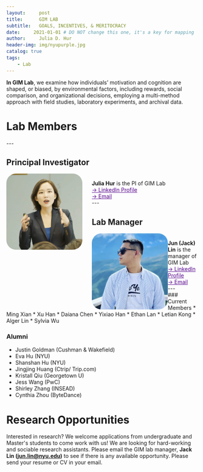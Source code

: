 ```yaml
---
layout:     post
title:      GIM LAB
subtitle:   GOALS, INCENTIVES, & MERITOCRACY
date:     2021-01-01 # DO NOT change this one, it's a key for mapping 
author:     Julia D. Hur
header-img: img/nyupurple.jpg
catalog: true
tags:
    - Lab
---
```

**In GIM Lab**, we examine how individuals’ motivation and cognition are shaped, or biased, by environmental factors, including rewards, social comparison, and organizational decisions, employing a multi-method approach with field studies, laboratory experiments, and archival data.
<h1>Lab Members</h1>
---
<div align="left-top">
    <h2>Principal Investigator</h2>
    <img src="/img/jhur_circle.png" width="200px" height="200px" style="border-radius:25px;float:left;margin-right: 25px">
    <br>
    <t><b>Julia Hur</b> is the PI of GIM Lab</t>
    <br>
    <a style="color:#57068c" href="https://www.linkedin.com/in/juliadhur/"> &#8594; LinkedIn Profile </a>
    <br>
    <a style="color:#57068c" href="jhur@stern.nyu.edu"> &#8594; Email </a>
</div>
---
<div align="top">
    <h2 align="left-top">Lab Manager</h2>
    <img src="/img/test.png" width="200px" height="200px" style="border-radius:25px;float:left">
    <br>
    <t><b>Jun (Jack) Lin</b> is the manager of GIM Lab</t>
    <br>
    <a style="color:#57068c" href="https://www.linkedin.com/in/jun-lin-5a9131181/"> &#8594; LinkedIn Profile </a>
    <br>
    <a style="color:#57068c" href="junjtlin@gmail.com"> &#8594; Email </a>
</div>
---
<div>
    </div>
### Current Members
* Ming Xian
* Xu Han
* Daiana Chen
* Yixiao Han
* Ethan Lan
* Letian Kong
* Alger Lin
* Sylvia Wu

### Alumni
* Justin Goldman (Cushman & Wakefield)
* Eva Hu (NYU)
* Shanshan Hu (NYU)
* Jingjing Huang (Ctrip/ Trip.com)
* Kristall Qiu (Georgetown U)
* Jess Wang (PwC)
* Shirley Zhang (INSEAD)
* Cynthia Zhou (ByteDance)


# Research Opportunities
Interested in research? We welcome applications from undergraduate and Master's students to come work with us! We are looking for hard-working and sociable research assistants. Please email the GIM lab manager, **Jack Lin (jun.lin@nyu.edu)** to see if there is any available opportunity. Please send your resume or CV in your email.

